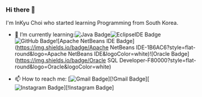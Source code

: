 ### Hi there 👋

I'm InKyu Choi who started learning Programming from South Korea.

+ 🌱 I’m currently learning:![Java Badge](https://img.shields.io/badge/Java-007396?style=flat-round&logo=Java&logoColor=white)![EclipseIDE Badge](https://img.shields.io/badge/Eclipse_IDE-2C2255?style=flat-round&logo=Eclipse&logoColor=white)![GitHub Badge](https://img.shields.io/badge/GitHub-181717?style=flat-round&logo=GitHub&logoColor=white)![Apache NetBeans IDE Badge](https://img.shields.io/badge/Apache NetBeans IDE-1B6AC6?style=flat-round&logo=Apache NetBeans IDE&logoColor=white)![Oracle Badge](https://img.shields.io/badge/Oracle SQL Developer-F80000?style=flat-round&logo=Oracle&logoColor=white)

+ 📫 How to reach me: [![Gmail Badge](https://img.shields.io/badge/Gmail-EA4335?style=flat&logo=Gmail&logoColor=white&link=mailto:484342@gmail.com)][!Gmail Badge][![Instagram Badge](https://img.shields.io/badge/Instagram-E4405F?style=flat&logo=Instagram&logoColor=white&link=https://www.instagram.com/c._.inkyu/)][!Instagram Badge]

<!--
**InKyu24/InKyu24** is a ✨ _special_ ✨ repository because its `README.md` (this file) appears on your GitHub profile.

Here are some ideas to get you started:

- 🔭 I’m currently working on ...
- 
- 👯 I’m looking to collaborate on ...
- 🤔 I’m looking for help with ...
- 💬 Ask me about ...
- 
- 😄 Pronouns: ...
- ⚡ Fun fact: ...
-->
